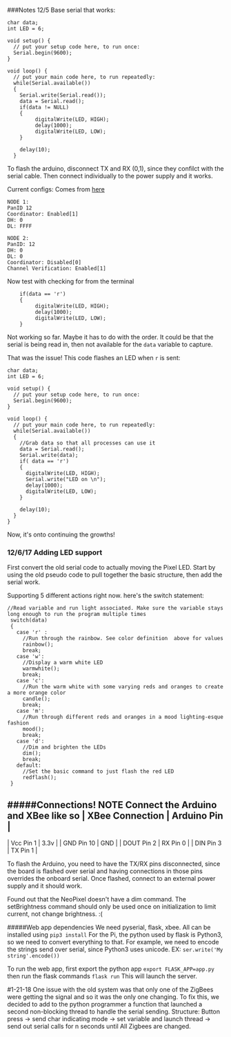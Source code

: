 ###Notes 12/5
Base serial that works:
```
char data;
int LED = 6;

void setup() {
  // put your setup code here, to run once:
  Serial.begin(9600);
}

void loop() {
  // put your main code here, to run repeatedly:
  while(Serial.available())
  {
    Serial.write(Serial.read());
    data = Serial.read();
    if(data != NULL)
    {
         digitalWrite(LED, HIGH);
         delay(1000);
         digitalWrite(LED, LOW);
    }

    delay(10);
  }
```

To flash the arduino, disconnect TX and RX (0,1), since they confilct with the serial cable.
Then connect individually to the power supply and it works.

Current configs: Comes from [here](https://alselectro.wordpress.com/2017/01/23/zigbee-xbee-s2c-how-to-configure-as-coordinator-router-end-device/)
```
NODE 1:
PanID 12
Coordinator: Enabled[1]
DH: 0
DL: FFFF

NODE 2:
PanID: 12
DH: 0
DL: 0
Coordinator: Disabled[0]
Channel Verification: Enabled[1]
```
Now test with checking for from the terminal
```
    if(data == 'r')
    {
         digitalWrite(LED, HIGH);
         delay(1000);
         digitalWrite(LED, LOW);
    }
```
Not working so far. Maybe it has to do with the order. It could be that the serial
is being read in, then not available for the  `data` variable to capture.

That was the issue! This code flashes an LED when `r` is sent:
```
char data;
int LED = 6;

void setup() {
  // put your setup code here, to run once:
  Serial.begin(9600);
}

void loop() {
  // put your main code here, to run repeatedly:
  while(Serial.available())
  {
    //Grab data so that all processes can use it
    data = Serial.read();
    Serial.write(data);
    if( data == 'r')
    {
      digitalWrite(LED, HIGH);
      Serial.write("LED on \n");
      delay(1000);
      digitalWrite(LED, LOW);
    }

    delay(10);
  }
}
```
Now, it's onto continuing the growths!


### 12/6/17 Adding LED support
First convert the old serial code to actually moving the Pixel LED. Start by using the
old pseudo code to pull together the basic structure, then add the serial work.

Supporting 5 different actions right now. here's the switch statement:
```
//Read variable and run light associated. Make sure the variable stays long enough to run the program multiple times
 switch(data)
 {
   case 'r' :
     //Run through the rainbow. See color definition  above for values
     rainbow();
     break;
   case 'w':
     //Display a warm white LED
     warmwhite();
     break;
   case 'c':
     //Run the warm white with some varying reds and oranges to create a more orange color
     candle();
     break;
   case 'm':
     //Run through different reds and oranges in a mood lighting-esque fashion
     mood();
     break;
   case 'd':
     //Dim and brighten the LEDs
     dim();
     break;
   default:
     //Set the basic command to just flash the red LED
     redflash();
 }
```
#####Connections!
**NOTE** Connect the Arduino and XBee like so
| XBee Connection | Arduino Pin |
----------------------------------
| Vcc Pin 1       | 3.3v        |
| GND Pin 10      | GND         |
| DOUT Pin 2      | RX Pin 0    |
| DIN Pin 3       | TX Pin 1    |

To flash the Arduino, you need to have the TX/RX pins disconnected, since the
board is flashed over serial and having connections in those pins overrides the
onboard serial. Once flashed, connect to an external power supply and it should work.


Found out that the NeoPixel doesn't have a dim command. The setBrightness command
should only be used once on initialization to limit current, not change brightness. :(

#####Web app dependencies
We need pyserial, flask, xbee. All can be installed using `pip3 install`
For the Pi, the python used by flask is Python3, so we need to convert everything to that.
For example, we need to encode the strings send over serial, since Python3 uses unicode.
EX: `ser.write('My string'.encode())`

To run the web app, first export the python app
`export FLASK_APP=app.py`
then run the flask commands
`flask run`
This will launch the server.

#1-21-18
One issue with the old system was that only one of the ZigBees were getting the
signal and so it was the only one changing. To fix this, we decided to add to the
python programmer a function that launched a second non-blocking thread to handle
the serial sending. Structure: Button press -> send char indicating mode ->
set variable and launch thread -> send out serial calls for n seconds until All
Zigbees are changed.
